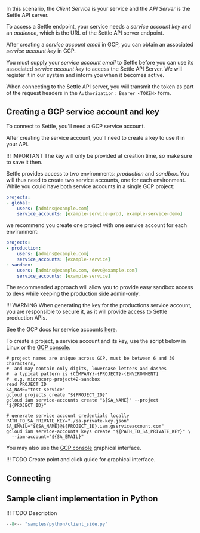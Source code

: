 In this scenario, the *Client Service* is your service and the *API Server*
is the Settle API server.

To access a Settle endpoint, your service needs a *service account key*
and an *audience*, which is the URL of the Settle API server endpoint.

After creating a *service account email* in GCP, you can obtain
an associated *service account key* in GCP.

You must supply your *service account email* to Settle before
you can use its associated *service account key* to access the Settle API Server.
We will register it in our system and inform you when it becomes active.

When connecting to the Settle API server,
you will transmit the token as part of the request headers
in the `Authorization: Bearer <TOKEN>` form.

## Creating a GCP service account and key

To connect to Settle, you'll need a GCP service account.

After creating the service account, you'll need to create a key to use it in your API.

!!! IMPORTANT
    The key will only be provided at creation time, so make sure to save it then.

Settle provides access to two environments: *production* and *sandbox*.
You will thus need to create two service accounts, one for each environment.
While you could have both service accounts in a single GCP project:

```yaml
projects:
- global:
    users: [admins@example.com]
    service_accounts: [example-service-prod, example-service-demo]
```

we recommend you create one project with one service account for each environment:

```yaml
projects:
- production:
    users: [admins@example.com]
    service_accounts: [example-service]
- sandbox:
    users: [admins@example.com, devs@example.com]
    service_accounts: [example-service]
```

The recommended approach will allow you to provide easy sandbox access to devs
while keeping the production side admin-only.

!!! WARNING
    When generating the key for the productions service account, you are
    responsible to secure it, as it will provide access to Settle production APIs.

See the GCP docs for service accounts
[here](https://cloud.google.com/iam/docs/creating-managing-service-accounts).

To create a project, a service account and its key, use the script below in
Linux or the [GCP console](https://cloud.google.com/shell).

```shell
# project names are unique across GCP, must be between 6 and 30 characters,
#  and may contain only digits, lowercase letters and dashes
#  a typical pattern is {COMPANY}-{PROJECT}-{ENVIRONMENT}
#  e.g. microcorp-project42-sandbox
read PROJECT_ID
SA_NAME="test-service"
gcloud projects create "${PROJECT_ID}"
gcloud iam service-accounts create "${SA_NAME}" --project "${PROJECT_ID}"

# generate service account credentials locally
PATH_TO_SA_PRIVATE_KEY="./sa-private-key.json"
SA_EMAIL="${SA_NAME}@${PROJECT_ID}.iam.gserviceaccount.com"
gcloud iam service-accounts keys create "${PATH_TO_SA_PRIVATE_KEY}" \
  --iam-account="${SA_EMAIL}"
```

You may also use the [GCP console](https://console.cloud.google.com/) graphical interface.

!!! TODO
    Create point and click guide for graphical interface.

## Connecting



## Sample client implementation in Python

!!! TODO
    Description

```python
--8<-- "samples/python/client_side.py"
```
